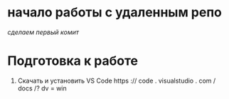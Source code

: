# начало работы с удаленным репо
*сделаем первый комит*
# Подготовка к работе

1. Скачать и установить VS Code https :// code . visualstudio . com / docs /? dv = win